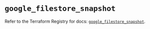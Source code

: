 # `google_filestore_snapshot`

Refer to the Terraform Registry for docs: [`google_filestore_snapshot`](https://registry.terraform.io/providers/hashicorp/google-beta/6.5.0/docs/resources/google_filestore_snapshot).
